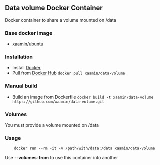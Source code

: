## Data volume Docker Container
Docker container to share a volume mounted on /data

### Base docker image
* [xaamin/ubuntu](https://registry.hub.docker.com/r/xaamin/ubuntu)

### Installation
* Install [Docker](https://www.docker.com)
* Pull from [Docker Hub](https://hub.docker.com/r/xaamin/data-volume) `docker pull xaamin/data-volume`

### Manual build
* Build an image from Dockerfile `docker build -t xaamin/data-volume https://github.com/xaamin/data-volume.git`

### Volumes
You must provide a volume mounted on /data

### Usage
```	
	docker run --rm -it -v /path/with/data:/data xaamin/data-volume
```

Use **--volumes-from** to use this container into another